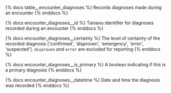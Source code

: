 {% docs table__encounter_diagnoses %}
Records diagnoses made during an encounter
{% enddocs %}

{% docs encounter_diagnoses__id %}
Tamanu identifier for diagnoses recorded during an encounter
{% enddocs %}

{% docs encounter_diagnoses__certainty %}
The level of certainty of the recorded diagnosis ['confirmed', 'disproven', 'emergency', 'error', 'suspected'].
`disproven` and `error` are excluded for reporting
{% enddocs %}

{% docs encounter_diagnoses__is_primary %}
A boolean indicating if this is a primary diagnosis
{% enddocs %}

{% docs encounter_diagnoses__datetime %}
Date and time the diagnosis was recorded
{% enddocs %}
